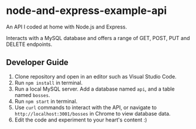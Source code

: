 # node-and-express-example-api
An API I coded at home with Node.js and Express. 

Interacts with a MySQL database and offers a range of GET, POST, PUT and DELETE endpoints.

## Developer Guide
1) Clone repository and open in an editor such as Visual Studio Code.
2) Run `npm install` in terminal.
3) Run a local MySQL server. Add a database named `api`, and a table named `bosses`.
4) Run `npm start` in terminal.
5) Use `curl` commands to interact with the API, or navigate to `http://localhost:3001/bosses` in Chrome to view database data.
6) Edit the code and experiment to your heart's content :)


